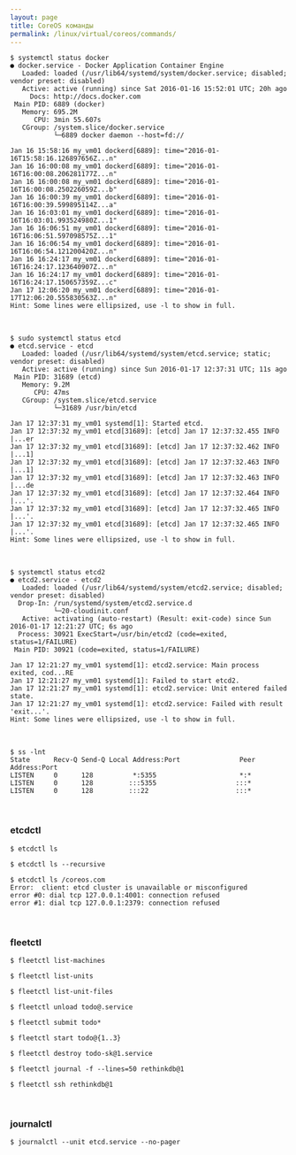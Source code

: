 ```yaml
---
layout: page
title: CoreOS команды
permalink: /linux/virtual/coreos/commands/
---
```




    $ systemctl status docker
    ● docker.service - Docker Application Container Engine
       Loaded: loaded (/usr/lib64/systemd/system/docker.service; disabled; vendor preset: disabled)
       Active: active (running) since Sat 2016-01-16 15:52:01 UTC; 20h ago
         Docs: http://docs.docker.com
     Main PID: 6889 (docker)
       Memory: 695.2M
          CPU: 3min 55.607s
       CGroup: /system.slice/docker.service
               └─6889 docker daemon --host=fd://

    Jan 16 15:58:16 my_vm01 dockerd[6889]: time="2016-01-16T15:58:16.126897656Z...n"
    Jan 16 16:00:08 my_vm01 dockerd[6889]: time="2016-01-16T16:00:08.206281177Z...n"
    Jan 16 16:00:08 my_vm01 dockerd[6889]: time="2016-01-16T16:00:08.250226059Z...b"
    Jan 16 16:00:39 my_vm01 dockerd[6889]: time="2016-01-16T16:00:39.599895114Z...a"
    Jan 16 16:03:01 my_vm01 dockerd[6889]: time="2016-01-16T16:03:01.993524980Z...1"
    Jan 16 16:06:51 my_vm01 dockerd[6889]: time="2016-01-16T16:06:51.597098575Z...1"
    Jan 16 16:06:54 my_vm01 dockerd[6889]: time="2016-01-16T16:06:54.121200420Z...n"
    Jan 16 16:24:17 my_vm01 dockerd[6889]: time="2016-01-16T16:24:17.123640907Z...n"
    Jan 16 16:24:17 my_vm01 dockerd[6889]: time="2016-01-16T16:24:17.150657359Z...c"
    Jan 17 12:06:20 my_vm01 dockerd[6889]: time="2016-01-17T12:06:20.555830563Z...n"
    Hint: Some lines were ellipsized, use -l to show in full.

<br/>


    $ sudo systemctl status etcd
    ● etcd.service - etcd
       Loaded: loaded (/usr/lib64/systemd/system/etcd.service; static; vendor preset: disabled)
       Active: active (running) since Sun 2016-01-17 12:37:31 UTC; 11s ago
     Main PID: 31689 (etcd)
       Memory: 9.2M
          CPU: 47ms
       CGroup: /system.slice/etcd.service
               └─31689 /usr/bin/etcd

    Jan 17 12:37:31 my_vm01 systemd[1]: Started etcd.
    Jan 17 12:37:32 my_vm01 etcd[31689]: [etcd] Jan 17 12:37:32.455 INFO      |...er
    Jan 17 12:37:32 my_vm01 etcd[31689]: [etcd] Jan 17 12:37:32.462 INFO      |...1]
    Jan 17 12:37:32 my_vm01 etcd[31689]: [etcd] Jan 17 12:37:32.463 INFO      |...1]
    Jan 17 12:37:32 my_vm01 etcd[31689]: [etcd] Jan 17 12:37:32.463 INFO      |...de
    Jan 17 12:37:32 my_vm01 etcd[31689]: [etcd] Jan 17 12:37:32.464 INFO      |...'.
    Jan 17 12:37:32 my_vm01 etcd[31689]: [etcd] Jan 17 12:37:32.465 INFO      |...'.
    Jan 17 12:37:32 my_vm01 etcd[31689]: [etcd] Jan 17 12:37:32.465 INFO      |...'.
    Hint: Some lines were ellipsized, use -l to show in full.


<br/>

    $ systemctl status etcd2
    ● etcd2.service - etcd2
       Loaded: loaded (/usr/lib64/systemd/system/etcd2.service; disabled; vendor preset: disabled)
      Drop-In: /run/systemd/system/etcd2.service.d
               └─20-cloudinit.conf
       Active: activating (auto-restart) (Result: exit-code) since Sun 2016-01-17 12:21:27 UTC; 6s ago
      Process: 30921 ExecStart=/usr/bin/etcd2 (code=exited, status=1/FAILURE)
     Main PID: 30921 (code=exited, status=1/FAILURE)

    Jan 17 12:21:27 my_vm01 systemd[1]: etcd2.service: Main process exited, cod...RE
    Jan 17 12:21:27 my_vm01 systemd[1]: Failed to start etcd2.
    Jan 17 12:21:27 my_vm01 systemd[1]: etcd2.service: Unit entered failed state.
    Jan 17 12:21:27 my_vm01 systemd[1]: etcd2.service: Failed with result 'exit...'.
    Hint: Some lines were ellipsized, use -l to show in full.


<br/>

    $ ss -lnt
    State      Recv-Q Send-Q Local Address:Port               Peer Address:Port              
    LISTEN     0      128          *:5355                     *:*                  
    LISTEN     0      128         :::5355                    :::*                  
    LISTEN     0      128         :::22                      :::*                  



<br/>

### etcdctl

    $ etcdctl ls

    $ etcdctl ls --recursive

    $ etcdctl ls /coreos.com
    Error:  client: etcd cluster is unavailable or misconfigured
    error #0: dial tcp 127.0.0.1:4001: connection refused
    error #1: dial tcp 127.0.0.1:2379: connection refused


<br/>

### fleetctl


    $ fleetctl list-machines

    $ fleetctl list-units

    $ fleetctl list-unit-files

    $ fleetctl unload todo@.service

    $ fleetctl submit todo*

    $ fleetctl start todo@{1..3}

    $ fleetctl destroy todo-sk@1.service

    $ fleetctl journal -f --lines=50 rethinkdb@1

    $ fleetctl ssh rethinkdb@1



<br/>

### journalctl

    $ journalctl --unit etcd.service --no-pager
